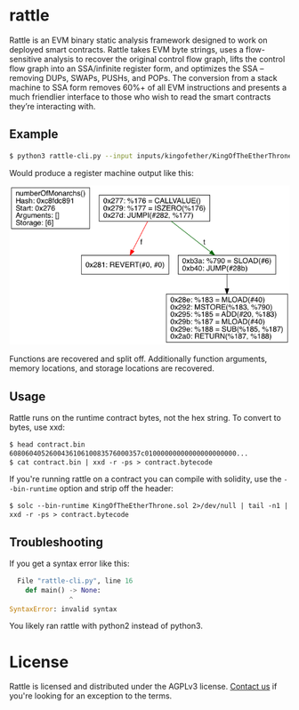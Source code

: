 
# rattle

Rattle is an EVM binary static analysis framework designed to work on deployed smart contracts. Rattle takes EVM byte strings, uses a flow-sensitive analysis to recover the original control flow graph, lifts the control flow graph into an SSA/infinite register form, and optimizes the SSA – removing DUPs, SWAPs, PUSHs, and POPs. The conversion from a stack machine to SSA form removes 60%+ of all EVM instructions and presents a much friendlier interface to those who wish to read the smart contracts they’re interacting with.

## Example

```bash
$ python3 rattle-cli.py --input inputs/kingofether/KingOfTheEtherThrone.bin -O
```

Would produce a register machine output like this:

![King of Ether numberOfMonarchs](example.png)

Functions are recovered and split off. Additionally function arguments, memory locations, and storage locations are recovered.

## Usage

Rattle runs on the runtime contract bytes, not the hex string. To convert to bytes, use xxd:

```console
$ head contract.bin
608060405260043610610083576000357c01000000000000000000000...
$ cat contract.bin | xxd -r -ps > contract.bytecode
```

If you're running rattle on a contract you can compile with solidity, use the `--bin-runtime` option and strip off the header:
```console
$ solc --bin-runtime KingOfTheEtherThrone.sol 2>/dev/null | tail -n1 | xxd -r -ps > contract.bytecode
```

## Troubleshooting

If you get a syntax error like this:
```python
  File "rattle-cli.py", line 16
    def main() -> None:
               ^
SyntaxError: invalid syntax
```
You likely ran rattle with python2 instead of python3.

# License

Rattle is licensed and distributed under the AGPLv3 license. [Contact us](mailto:opensource@trailofbits.com) if you're looking for an exception to the terms.
